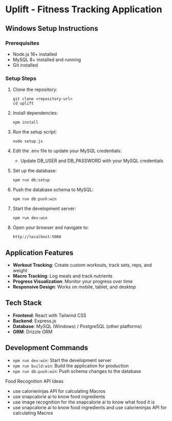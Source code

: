 # Uplift - Fitness Tracking Application

## Windows Setup Instructions

### Prerequisites
- Node.js 16+ installed
- MySQL 8+ installed and running
- Git installed

### Setup Steps

1. Clone the repository:
   ```
   git clone <repository-url>
   cd uplift
   ```

2. Install dependencies:
   ```
   npm install
   ```

3. Run the setup script:
   ```
   node setup.js
   ```

4. Edit the .env file to update your MySQL credentials:
   - Update DB_USER and DB_PASSWORD with your MySQL credentials

5. Set up the database:
   ```
   npm run db:setup
   ```

6. Push the database schema to MySQL:
   ```
   npm run db:push:win
   ```

7. Start the development server:
   ```
   npm run dev:win
   ```

8. Open your browser and navigate to:
   ```
   http://localhost:5000
   ```

## Application Features

- **Workout Tracking**: Create custom workouts, track sets, reps, and weight
- **Macro Tracking**: Log meals and track nutrients
- **Progress Visualization**: Monitor your progress over time
- **Responsive Design**: Works on mobile, tablet, and desktop

## Tech Stack

- **Frontend**: React with Tailwind CSS
- **Backend**: Express.js
- **Database**: MySQL (Windows) / PostgreSQL (other platforms)
- **ORM**: Drizzle ORM

## Development Commands

- `npm run dev:win`: Start the development server
- `npm run build:win`: Build the application for production
- `npm run db:push:win`: Push schema changes to the database


Food Recognition API Ideas
- use calorieninjas API for calculating Macros 
- use snapcalorie ai to know food ingredients
- use image recognition for the snapcalorie ai to know what food it is
- use snapcalorie ai to know food ingredients and use calorieninjas API for calculating Macros 